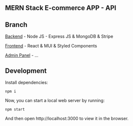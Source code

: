 ## MERN Stack E-commerce APP - API

## Branch
[Backend](https://github.com/fulutas/mern-ecommerce/tree/main) - Node JS - Express JS & MongoDB & Stripe


[Frontend](https://github.com/fulutas/mern-ecommerce/tree/client) - React & MUI & Styled Components


[Admin Panel](https://github.com/fulutas/mern-ecommerce/tree/admin-panel) - ...

## Development

Install dependencies:

```
npm i
```

Now, you can start a local web server by running:

```
npm start
```

And then open http://localhost:3000 to view it in the browser.

